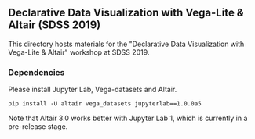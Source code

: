## Declarative Data Visualization with Vega-Lite & Altair (SDSS 2019)

This directory hosts materials for the "Declarative Data Visualization with Vega-Lite & Altair" workshop at SDSS 2019.

### Dependencies

Please install Jupyter Lab, Vega-datasets and Altair.  

```
pip install -U altair vega_datasets jupyterlab==1.0.0a5
```

Note that Altair 3.0 works better with Jupyter Lab 1, which is currently in a pre-release stage. 
